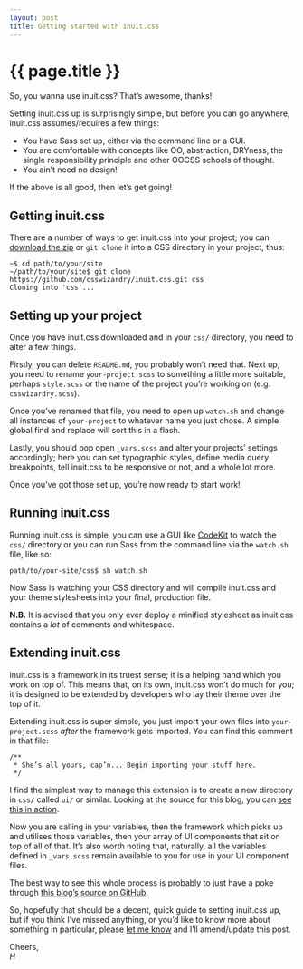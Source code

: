 ```yaml
---
layout: post
title: Getting started with inuit.css
---
```


# {{ page.title }}

So, you wanna use inuit.css? That’s awesome, thanks!

Setting inuit.css up is surprisingly simple, but before you can go anywhere,
inuit.css assumes/requires a few things: 

<ul class="numbered-list">
    <li>You have Sass set up, either via the command line or a GUI.</li>
    <li>You are comfortable with concepts like OO, abstraction, DRYness, the
        single responsibility principle and other OOCSS schools of thought.</li>
    <li>You ain’t need no design!</li>
</ul>

If the above is all good, then let’s get going!

## Getting inuit.css

There are a number of ways to get inuit.css into your project; you can
[download the zip](https://github.com/csswizardry/inuit.css/archive/master.zip)
or `git clone` it into a CSS directory in your project, thus:

    ~$ cd path/to/your/site
    ~/path/to/your/site$ git clone https://github.com/csswizardry/inuit.css.git css
    Cloning into 'css'...

## Setting up your project

Once you have inuit.css downloaded and in your `css/` directory, you need to
alter a few things.

Firstly, you can delete `README.md`, you probably won’t need that. Next up, you
need to rename `your-project.scss` to something a little more suitable, perhaps
`style.scss` or the name of the project you’re working on (e.g. `csswizardry.scss`).

Once you’ve renamed that file, you need to open up `watch.sh` and change all
instances of `your-project` to whatever name you just chose. A simple global
find and replace will sort this in a flash.

Lastly, you should pop open `_vars.scss` and alter your projects’ settings
accordingly; here you can set typographic styles, define media query breakpoints,
tell inuit.css to be responsive or not, and a whole lot more.

Once you’ve got those set up, you’re now ready to start work!

## Running inuit.css

Running inuit.css is simple, you can use a GUI like
[CodeKit](http://incident57.com/codekit/) to watch the `css/` directory or you
can run Sass from the command line via the `watch.sh` file, like so:

    path/to/your-site/css$ sh watch.sh

Now Sass is watching your CSS directory and will compile inuit.css and your
theme stylesheets into your final, production file.

**N.B.** It is advised that you only ever deploy a minified stylesheet as
inuit.css contains a _lot_ of comments and whitespace.

## Extending inuit.css

inuit.css is a framework in its truest sense; it is a helping hand which you
work on top of. This means that, on its own, inuit.css won’t do much for you; it
is designed to be extended by developers who lay their theme over the top of it.

Extending inuit.css is super simple, you just import your own files into `your-project.scss`
_after_ the framework gets imported. You can find this comment in that file:

    /**
     * She’s all yours, cap’n... Begin importing your stuff here.
     */

I find the simplest way to manage this extension is to create a new directory in
`css/` called `ui/` or similar. Looking at the source for this blog, you can
[see this in action](https://github.com/csswizardry/inuit.css/blob/gh-pages/css/inuit.scss#L21-L31).

Now you are calling in your variables, then the framework which picks up and
utilises those variables, then your array of UI components that sit on top of
all of that. It’s also worth noting that, naturally, all the variables defined
in `_vars.scss` remain available to you for use in your UI component files.

The best way to see this whole process is probably to just have a poke
through [this blog’s source on GitHub](https://github.com/csswizardry/inuit.css/tree/gh-pages).

So, hopefully that should be a decent, quick guide to setting inuit.css up, but
if you think I’ve missed anything, or you’d like to know more about something in
particular, please [let me know](http://twitter.com/inuitcss) and I’ll
amend/update this post.

Cheers,  
<i>H</i>

